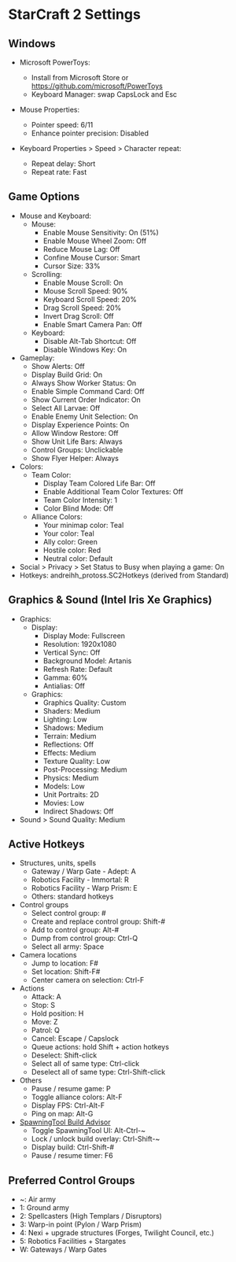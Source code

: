 # StarCraft 2 Settings

## Windows

- Microsoft PowerToys:
  - Install from Microsoft Store or https://github.com/microsoft/PowerToys
  - Keyboard Manager: swap CapsLock and Esc

- Mouse Properties:
  - Pointer speed: 6/11
  - Enhance pointer precision: Disabled

- Keyboard Properties > Speed > Character repeat:
  - Repeat delay: Short
  - Repeat rate: Fast

## Game Options

- Mouse and Keyboard:
  - Mouse:
    - Enable Mouse Sensitivity: On (51%)
    - Enable Mouse Wheel Zoom: Off
    - Reduce Mouse Lag: Off
    - Confine Mouse Cursor: Smart
    - Cursor Size: 33%
  - Scrolling:
    - Enable Mouse Scroll: On
    - Mouse Scroll Speed: 90%
    - Keyboard Scroll Speed: 20%
    - Drag Scroll Speed: 20%
    - Invert Drag Scroll: Off
    - Enable Smart Camera Pan: Off
  - Keyboard:
    - Disable Alt-Tab Shortcut: Off
    - Disable Windows Key: On
- Gameplay:
  - Show Alerts: Off
  - Display Build Grid: On
  - Always Show Worker Status: On
  - Enable Simple Command Card: Off
  - Show Current Order Indicator: On
  - Select All Larvae: Off
  - Enable Enemy Unit Selection: On
  - Display Experience Points: On
  - Allow Window Restore: Off
  - Show Unit Life Bars: Always
  - Control Groups: Unclickable
  - Show Flyer Helper: Always
- Colors:
  - Team Color:
    - Display Team Colored Life Bar: Off
    - Enable Additional Team Color Textures: Off
    - Team Color Intensity: 1
    - Color Blind Mode: Off
  - Alliance Colors:
    - Your minimap color: Teal
    - Your color: Teal
    - Ally color: Green
    - Hostile color: Red
    - Neutral color: Default
- Social > Privacy > Set Status to Busy when playing a game: On
- Hotkeys: andreihh_protoss.SC2Hotkeys (derived from Standard)

## Graphics & Sound (Intel Iris Xe Graphics)

- Graphics:
  - Display:
    - Display Mode: Fullscreen
    - Resolution: 1920x1080
    - Vertical Sync: Off
    - Background Model: Artanis
    - Refresh Rate: Default
    - Gamma: 60%
    - Antialias: Off
  - Graphics:
    - Graphics Quality: Custom
    - Shaders: Medium
    - Lighting: Low
    - Shadows: Medium
    - Terrain: Medium
    - Reflections: Off
    - Effects: Medium
    - Texture Quality: Low
    - Post-Processing: Medium
    - Physics: Medium
    - Models: Low
    - Unit Portraits: 2D
    - Movies: Low
    - Indirect Shadows: Off
- Sound > Sound Quality: Medium

## Active Hotkeys

- Structures, units, spells
  - Gateway / Warp Gate - Adept: A
  - Robotics Facility - Immortal: R
  - Robotics Facility - Warp Prism: E
  - Others: standard hotkeys
- Control groups
  - Select control group: #
  - Create and replace control group: Shift-#
  - Add to control group: Alt-#
  - Dump from control group: Ctrl-Q
  - Select all army: Space
- Camera locations
  - Jump to location: F#
  - Set location: Shift-F#
  - Center camera on selection: Ctrl-F
- Actions
  - Attack: A
  - Stop: S
  - Hold position: H
  - Move: Z
  - Patrol: Q
  - Cancel: Escape / Capslock
  - Queue actions: hold Shift + action hotkeys
  - Deselect: Shift-click
  - Select all of same type: Ctrl-click
  - Deselect all of same type: Ctrl-Shift-click
- Others
  - Pause / resume game: P
  - Toggle alliance colors: Alt-F
  - Display FPS: Ctrl-Alt-F
  - Ping on map: Alt-G
- [SpawningTool Build
  Advisor](https://www.overwolf.com/app/Overwolf-Spawning_Tool_Build_Advisor)
  - Toggle SpawningTool UI: Alt-Ctrl-~
  - Lock / unlock build overlay: Ctrl-Shift-~
  - Display build: Ctrl-Shift-#
  - Pause / resume timer: F6

## Preferred Control Groups

- ~: Air army
- 1: Ground army
- 2: Spellcasters (High Templars / Disruptors)
- 3: Warp-in point (Pylon / Warp Prism)
- 4: Nexi + upgrade structures (Forges, Twilight Council, etc.)
- 5: Robotics Facilities + Stargates
- W: Gateways / Warp Gates
